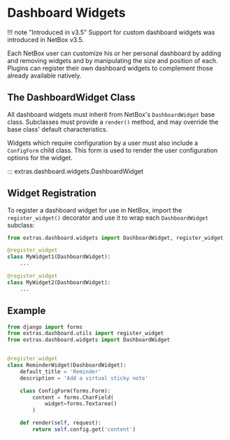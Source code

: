 # Dashboard Widgets

!!! note "Introduced in v3.5"
    Support for custom dashboard widgets was introduced in NetBox v3.5.

Each NetBox user can customize his or her personal dashboard by adding and removing widgets and by manipulating the size and position of each. Plugins can register their own dashboard widgets to complement those already available natively.

## The DashboardWidget Class

All dashboard widgets must inherit from NetBox's `DashboardWidget` base class. Subclasses must provide a `render()` method, and may override the base class' default characteristics.

Widgets which require configuration by a user must also include a `ConfigForm` child class. This form is used to render the user configuration options for the widget.

::: extras.dashboard.widgets.DashboardWidget

## Widget Registration

To register a dashboard widget for use in NetBox, import the `register_widget()` decorator and use it to wrap each `DashboardWidget` subclass:

```python
from extras.dashboard.widgets import DashboardWidget, register_widget

@register_widget
class MyWidget1(DashboardWidget):
    ...

@register_widget
class MyWidget2(DashboardWidget):
    ...
```

## Example

```python
from django import forms
from extras.dashboard.utils import register_widget
from extras.dashboard.widgets import DashboardWidget


@register_widget
class ReminderWidget(DashboardWidget):
    default_title = 'Reminder'
    description = 'Add a virtual sticky note'

    class ConfigForm(forms.Form):
        content = forms.CharField(
            widget=forms.Textarea()
        )

    def render(self, request):
        return self.config.get('content')
```
